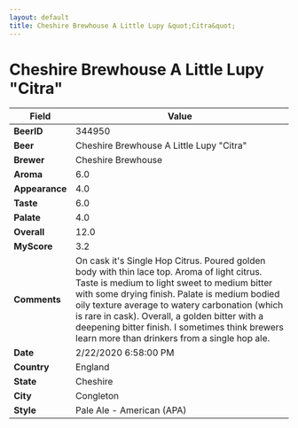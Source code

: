 ```yaml
---
layout: default
title: Cheshire Brewhouse A Little Lupy &quot;Citra&quot;
---
```


# Cheshire Brewhouse A Little Lupy &quot;Citra&quot;

| Field         | Value     |
|---------------|-----------|
| **BeerID** | 344950 |
| **Beer** | Cheshire Brewhouse A Little Lupy &quot;Citra&quot; |
| **Brewer** | Cheshire Brewhouse |
| **Aroma** | 6.0 |
| **Appearance** | 4.0 |
| **Taste** | 6.0 |
| **Palate** | 4.0 |
| **Overall** | 12.0 |
| **MyScore** | 3.2 |
| **Comments** | On cask it's Single Hop Citrus. Poured golden body with thin lace top. Aroma of light citrus. Taste is medium to light sweet to medium bitter with some drying finish. Palate is medium bodied oily texture average to watery carbonation (which is rare in cask). Overall, a golden bitter with a deepening bitter finish. I sometimes think brewers learn more than drinkers from a single hop ale. |
| **Date** | 2/22/2020 6:58:00 PM |
| **Country** | England |
| **State** | Cheshire |
| **City** | Congleton |
| **Style** | Pale Ale - American (APA) |
